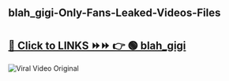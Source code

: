 
 ## blah_gigi-Only-Fans-Leaked-Videos-Files

# <h2><a href="https://mediaupload.pro?blah_gigi">🔗 Click to LINKS ⏩⏩ 👉 🟢 blah_gigi </a></h2>

<a href="https://mediaupload.pro?blah_gigi" rel="nofollow" data-target="animated-image.originalLink"><img src="https://i.ibb.co.com/xMMVF88/686577567.gif" alt="Viral Video Original" style="max-width: 100%; display: inline-block;" data-target="animated-image.originalImage"></a>